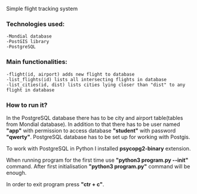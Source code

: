Simple flight tracking system

### Technologies used:
	-Mondial database
	-PostGIS library
	-PostgreSQL
	
### Main functionalities:
	-flight(id, airport) adds new flight to database
	-list_flights(id) lists all intersecting flights in database
	-list_cities(id, dist) lists cities lying closer than "dist" to any flight in database 
	
### How to run it?

In the PostgreSQL database there has to be city and airport table(tables from Mondial database).
In addition to that there has to be user named **"app"** with permission to access database **"student"**
with password **"qwerty"**. PostgreSQL database has to be set up for working with Postgis.

To work with PostgreSQL in Python I installed **psycopg2-binary** extension.

When running program for the first time use **"python3 program.py --init"** command.
After first initialisation **"python3 program.py"** command will be enough.

In order to exit program press **"ctr + c"**.





